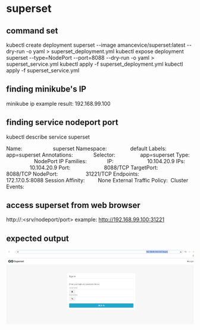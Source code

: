 # superset

## command set
kubectl create deployment superset --image amancevice/superset:latest --dry-run -o yaml > superset_deployment.yml
kubectl expose deployment superset --type=NodePort --port=8088 --dry-run -o yaml > superset_service.yml
kubectl apply -f superset_deployment.yml
kubectl apply -f superset_service.yml


## finding minikube's IP
minikube ip 
example result: 192.168.99.100

## finding service nodeport port
kubectl describe service superset

Name:                     superset
Namespace:                default
Labels:                   app=superset
Annotations:              <none>
Selector:                 app=superset
Type:                     NodePort
IP Families:              <none>
IP:                       10.104.20.9
IPs:                      10.104.20.9
Port:                     <unset>  8088/TCP
TargetPort:               8088/TCP
NodePort:                 <unset>  31221/TCP
Endpoints:                172.17.0.5:8088
Session Affinity:         None
External Traffic Policy:  Cluster
Events:                   <none>

## access superset from web browser
http://<minikube ip>:<srv/nodeport/port>
example: http://192.168.99.100:31221

## expected output
<img src="./superset.jpg">
